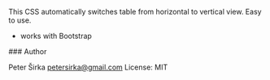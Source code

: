 This CSS automatically switches table from horizontal to vertical view. Easy to use.

- works with Bootstrap

### Author

Peter Širka <petersirka@gmail.com>
License: MIT